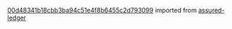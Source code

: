 [00d48341b18cbb3ba94c51e4f8b6455c2d793099](https://github.com/insolar/assured-ledger/commit/00d48341b18cbb3ba94c51e4f8b6455c2d793099) imported from [assured-ledger](https://github.com/insolar/assured-ledger)
